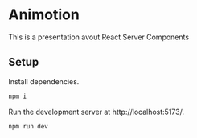 # Animotion

This is a presentation avout React Server Components

## Setup

Install dependencies.

```sh
npm i
```

Run the development server at http://localhost:5173/.

```sh
npm run dev
```
